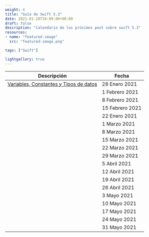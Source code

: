 ```yaml
---
weight: 4
title: "Guía de Swift 5.3"
date: 2021-01-28T10:09:00+00:00
draft: false
description: "Calendario de los próximos post sobre swift 5.3"
resources:
- name: "featured-image"
  src: "featured-image.png"

tags: ["Swift"]

lightgallery: true
---
```


<!--more-->

| Descripción | Fecha |
| ------ | ----------- |
| [Variables, Constantes y Tipos de datos](http://jorgemht.dev/posts/swift-variablesconstantestiposdatos/) | 28 Enero 2021 |
| | 1 Febrero 2021 |
| | 8 Febrero 2021 |
| | 15 Febrero 2021 |
| | 22 Enero 2021 |
| | 1 Marzo 2021 |
| | 8 Marzo 2021 |
| | 15 Marzo 2021 |
| | 22 Marzo 2021 |
| | 29 Marzo 2021 |
| | 5 Abril 2021 |
| | 12 Abril 2021 |
| | 19 Abril 2021 |
| | 26 Abril 2021 |
| | 3 Mayo 2021 |
| | 10 Mayo 2021 |
| | 17 Mayo 2021 |
| | 24 Mayo 2021 |
| | 31 Mayo 2021 |

